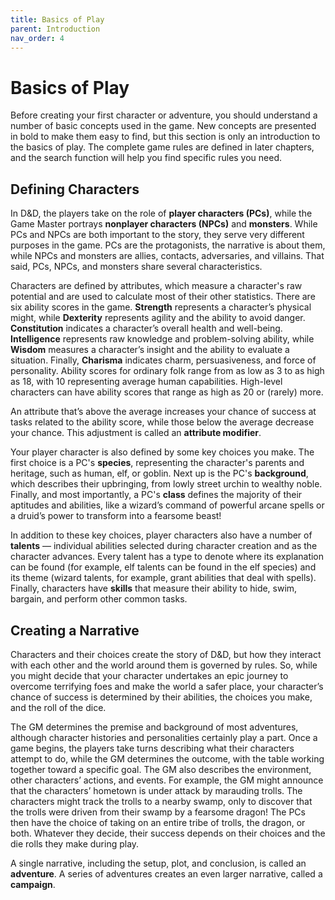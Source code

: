 ```yaml
---
title: Basics of Play
parent: Introduction
nav_order: 4
---
```


# Basics of Play
Before creating your first character or adventure, you should understand a number of basic concepts used in the game. New concepts are presented in bold to make them easy to find, but this section is only an introduction to the basics of play. The complete game rules are defined in later chapters, and the search function will help you find specific rules you need.

## Defining Characters
In D&D, the players take on the role of **player characters (PCs)**, while the Game Master portrays **nonplayer characters (NPCs)** and **monsters**. While PCs and NPCs are both important to the story, they serve very different purposes in the game. PCs are the protagonists, the narrative is about them, while NPCs and monsters are allies, contacts, adversaries, and villains. That said, PCs, NPCs, and monsters share several characteristics.

Characters are defined by attributes, which measure a character's raw potential and are used to calculate most of their other statistics. There are six ability scores in the game. **Strength** represents a character’s physical might, while **Dexterity** represents agility and the ability to avoid danger. **Constitution** indicates a character’s overall health and well-being. **Intelligence** represents raw knowledge and problem-solving ability, while **Wisdom** measures a character’s insight and the ability to evaluate a situation. Finally, **Charisma** indicates charm, persuasiveness, and force of personality. Ability scores for ordinary folk range from as low as 3 to as high as 18, with 10 representing average human capabilities. High-level characters can have ability scores that range as high as 20 or (rarely) more.

An attribute that’s above the average increases your chance of success at tasks related to the ability score, while those below the average decrease your chance. This adjustment is called an **attribute modifier**.

Your player character is also defined by some key choices you make. The first choice is a PC's **species**, representing the character's parents and heritage, such as human, elf, or goblin. Next up is the PC's **background**, which describes their upbringing, from lowly street urchin to wealthy noble. Finally, and most importantly, a PC's **class** defines the majority of their aptitudes and abilities, like a wizard’s command of powerful arcane spells or a druid’s power to transform into a fearsome beast!

In addition to these key choices, player characters also have a number of **talents** — individual abilities selected during character creation and as the character advances. Every talent has a type to denote where its explanation can be found (for example, elf talents can be found in the elf species) and its theme (wizard talents, for example, grant abilities that deal with spells). Finally, characters have **skills** that measure their ability to hide, swim, bargain, and perform other common tasks.

## Creating a Narrative
Characters and their choices create the story of D&D, but how they interact with each other and the world around them is governed by rules. So, while you might decide that your character undertakes an epic journey to overcome terrifying foes and make the world a safer place, your character’s chance of success is determined by their abilities, the choices you make, and the roll of the dice.

The GM determines the premise and background of most adventures, although character histories and personalities certainly play a part. Once a game begins, the players take turns describing what their characters attempt to do, while the GM determines the outcome, with the table working together toward a specific goal. The GM also describes the environment, other characters’ actions, and events. For example, the GM might announce that the characters’ hometown is under attack by marauding trolls. The characters might track the trolls to a nearby swamp, only to discover that the trolls were driven from their swamp by a fearsome dragon! The PCs then have the choice of taking on an entire tribe of trolls, the dragon, or both. Whatever they decide, their success depends on their choices and the die rolls they make during play.

A single narrative, including the setup, plot, and conclusion, is called an **adventure**. A series of adventures creates an even larger narrative, called a **campaign**.